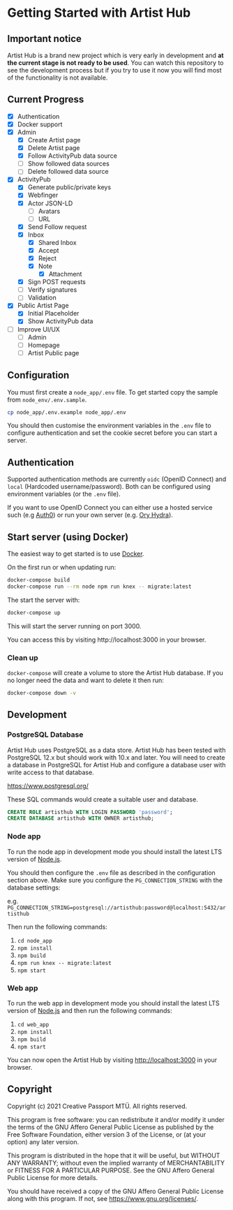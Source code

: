 # Getting Started with Artist Hub

## Important notice

Artist Hub is a brand new project which is very early in development and **at the current stage is not ready to be used**. You can watch this repository to see the development process but if you try to use it now you will find most of the functionality is not available.

## Current Progress

- [x] Authentication
- [x] Docker support
- [x] Admin
  - [x] Create Artist page
  - [x] Delete Artist page
  - [x] Follow ActivityPub data source
  - [ ] Show followed data sources
  - [ ] Delete followed data source
- [x] ActivityPub
  - [x] Generate public/private keys
  - [x] Webfinger
  - [x] Actor JSON-LD
    - [ ] Avatars
    - [ ] URL
  - [x] Send Follow request
  - [x] Inbox
    - [x] Shared Inbox
    - [x] Accept
    - [x] Reject
    - [x] Note
      - [x] Attachment
  - [x] Sign POST requests 
  - [ ] Verify signatures 
  - [ ] Validation
- [x] Public Artist Page
  - [x] Initial Placeholder
  - [x] Show ActivityPub data
- [ ] Improve UI/UX
  - [ ] Admin
  - [ ] Homepage
  - [ ] Artist Public page

## Configuration

You must first create a `node_app/.env` file. To get started copy the sample from `node_env/.env.sample`.
```sh
cp node_app/.env.example node_app/.env
```

You should then customise the environment variables in the `.env` file to configure authentication and set the cookie secret before you can start a server.

## Authentication

Supported authentication methods are currently `oidc` (OpenID Connect) and `local` (Hardcoded username/password). Both can be configured using environment variables (or the `.env` file).

If you want to use OpenID Connect you can either use a hosted service such (e.g [Auth0](https://auth0.com/)) or run your own server (e.g. [Ory Hydra](https://www.ory.sh/hydra/)).

## Start server (using Docker)

The easiest way to get started is to use [Docker](https://docs.docker.com/get-docker/).

On the first run or when updating run:
```sh
docker-compose build
docker-compose run --rm node npm run knex -- migrate:latest
```

The start the server with:
```sh
docker-compose up
```



This will start the server running on port 3000.

You can access this by visiting http://localhost:3000 in your browser.

### Clean up

`docker-compose` will create a volume to store the Artist Hub database. If you no longer need the data and want to delete it then run:

```sh
docker-compose down -v
```

## Development


### PostgreSQL Database

Artist Hub uses PostgreSQL as a data store. Artist Hub has been tested with PostgreSQL 12.x but should work with 10.x and later. You will need to create a database in PostgreSQL for Artist Hub and configure a database user with write access to that database.

https://www.postgresql.org/

These SQL commands would create a suitable user and database.

```sql
CREATE ROLE artisthub WITH LOGIN PASSWORD 'password';
CREATE DATABASE artisthub WITH OWNER artisthub;
```

### Node app

To run the node app in development mode you should install the latest LTS version of [Node.js](https://nodejs.org/en/).

You should then configure the `.env` file as described in the configuration section above. Make sure you configure the `PG_CONNECTION_STRING` with the database settings:

e.g. `PG_CONNECTION_STRING=postgresql://artisthub:password@localhost:5432/artisthub`

Then run the following commands:

1. `cd node_app`
2. `npm install`
3. `npm build`
4. `npm run knex -- migrate:latest`
5. `npm start`

### Web app

To run the web app in development mode you should install the latest LTS version of [Node.js](https://nodejs.org/en/) and then run the following commands:

1. `cd web_app`
2. `npm install`
3. `npm build`
4. `npm start`

You can now open the Artist Hub by visiting <http://localhost:3000> in your browser.

## Copyright

Copyright (c) 2021 Creative Passport MTÜ. All rights reserved.

This program is free software: you can redistribute it and/or modify
it under the terms of the GNU Affero General Public License as published by
the Free Software Foundation, either version 3 of the License, or
(at your option) any later version.

This program is distributed in the hope that it will be useful,
but WITHOUT ANY WARRANTY; without even the implied warranty of
MERCHANTABILITY or FITNESS FOR A PARTICULAR PURPOSE.  See the
GNU Affero General Public License for more details.

You should have received a copy of the GNU Affero General Public License
along with this program.  If not, see <https://www.gnu.org/licenses/>.
